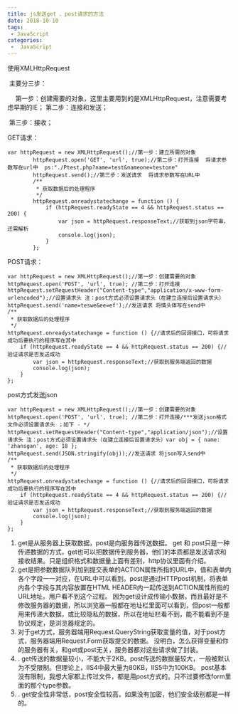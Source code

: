 ```yaml
---
title: js发送get 、post请求的方法
date: 2018-10-10
tags:
 - JavaScript
categories:
 -  JavaScript
---
```


使用XMLHttpRequest

​    主要分三步：

　    第一步：创建需要的对象，这里主要用到的是XMLHttpRequest，注意需要考虑早期的IE；  第二步：连接和发送；

​        第三步：接收；

GET请求：

```
var httpRequest = new XMLHttpRequest();//第一步：建立所需的对象
        httpRequest.open('GET', 'url', true);//第二步：打开连接  将请求参数写在url中  ps:"./Ptest.php?name=test&nameone=testone"
        httpRequest.send();//第三步：发送请求  将请求参数写在URL中
        /**
         * 获取数据后的处理程序
         */
        httpRequest.onreadystatechange = function () {
            if (httpRequest.readyState == 4 && httpRequest.status == 200) {
                var json = httpRequest.responseText;//获取到json字符串，还需解析
                console.log(json);
            }
        };
```

POST请求：

```
var httpRequest = new XMLHttpRequest();//第一步：创建需要的对象
httpRequest.open('POST', 'url', true); //第二步：打开连接
httpRequest.setRequestHeader("Content-type","application/x-www-form-urlencoded");//设置请求头 注：post方式必须设置请求头（在建立连接后设置请求头）
httpRequest.send('name=teswe&ee=ef');//发送请求 将情头体写在send中
/**
 * 获取数据后的处理程序
 */
httpRequest.onreadystatechange = function () {//请求后的回调接口，可将请求成功后要执行的程序写在其中
    if (httpRequest.readyState == 4 && httpRequest.status == 200) {//验证请求是否发送成功
        var json = httpRequest.responseText;//获取到服务端返回的数据
        console.log(json);
    }
};
```

post方式发送json

```
var httpRequest = new XMLHttpRequest();//第一步：创建需要的对象
httpRequest.open('POST', 'url', true); //第二步：打开连接/***发送json格式文件必须设置请求头 ；如下 - */
httpRequest.setRequestHeader("Content-type","application/json");//设置请求头 注：post方式必须设置请求头（在建立连接后设置请求头）var obj = { name: 'zhansgan', age: 18 };
httpRequest.send(JSON.stringify(obj));//发送请求 将json写入send中
/**
 * 获取数据后的处理程序
 */
httpRequest.onreadystatechange = function () {//请求后的回调接口，可将请求成功后要执行的程序写在其中
    if (httpRequest.readyState == 4 && httpRequest.status == 200) {//验证请求是否发送成功
        var json = httpRequest.responseText;//获取到服务端返回的数据
        console.log(json);
    }
};
```



1. get是从服务器上获取数据，post是向服务器传送数据。
   get 和 post只是一种传递数据的方式，get也可以把数据传到服务器，他们的本质都是发送请求和接收结果。只是组织格式和数据量上面有差别，http协议里面有介绍。
2. get是把参数数据队列加到提交表单的ACTION属性所指的URL中，值和表单内各个字段一一对应，在URL中可以看到。post是通过HTTPpost机制，将表单内各个字段与其内容放置在HTML HEADER内一起传送到ACTION属性所指的URL地址。用户看不到这个过程。
   因为get设计成传输小数据，而且最好是不修改服务器的数据，所以浏览器一般都在地址栏里面可以看到，但post一般都用来传递大数据，或比较隐私的数据，所以在地址栏看不到，能不能看到不是协议规定，是浏览器规定的。
3. 对于get方式，服务器端用Request.QueryString获取变量的值，对于post方式，服务器端用Request.Form获取提交的数据。
   没明白，怎么获得变量和你的服务器有关，和get或post无关，服务器都对这些请求做了封装。
4. . get传送的数据量较小，不能大于2KB。post传送的数据量较大，一般被默认为不受限制。但理论上，IIS4中最大量为80KB，IIS5中为100KB。
   post基本没有限制，我想大家都上传过文件，都是用post方式的。只不过要修改form里面的那个type参数。
5. . get安全性非常低，post安全性较高，如果没有加密，他们安全级别都是一样的。